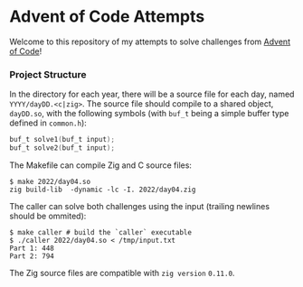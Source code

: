# Advent of Code Attempts
Welcome to this repository of my attempts to solve challenges from [Advent of Code](https://adventofcode.com/)!

### Project Structure

In the directory for each year, there will be a source file for each day, named `YYYY/dayDD.<c|zig>`. The source file should compile to a shared object, `dayDD.so`, with the following symbols (with `buf_t` being a simple buffer type defined in `common.h`):
``` c
buf_t solve1(buf_t input);
buf_t solve2(buf_t input);
```

The Makefile can compile Zig and C source files:
``` console
$ make 2022/day04.so
zig build-lib  -dynamic -lc -I. 2022/day04.zig
```

The caller can solve both challenges using the input (trailing newlines should be ommited):
``` console
$ make caller # build the `caller` executable
$ ./caller 2022/day04.so < /tmp/input.txt
Part 1: 448
Part 2: 794
```

The Zig source files are compatible with `zig version` `0.11.0`.
